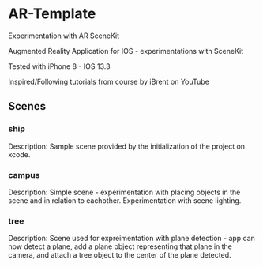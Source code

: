 # AR-Template
Experimentation with AR SceneKit

Augmented Reality Application for IOS - experimentations with SceneKit

Tested with iPhone 8 - IOS 13.3

Inspired/Following tutorials from course by iBrent on YouTube

## Scenes

### ship
Description: Sample scene provided by the initialization of the project on xcode.

### campus
Description: Simple scene - experimentation with placing objects in the scene and in relation to eachother. 
Experimentation with scene lighting.

### tree
Description: Scene used for expreimentation with plane detection - app can now detect a plane, add a plane object representing that plane in the camera, and attach a tree object to the center of the plane detected.
